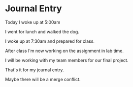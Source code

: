# Journal Entry

Today I woke up at 5:00am

I went for lunch and walked the dog.

I woke up at 7:30am and prepared for class.

After class I'm now working on the assignment in lab time.

I will be working with my team members for our final project.

That's it for my journal entry. 

Maybe there will be a merge conflict. 